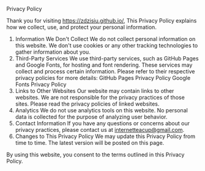 Privacy Policy

Thank you for visiting https://zdzisiu.github.io/, This Privacy Policy explains how we collect, use, and protect your personal information.
1. Information We Don't Collect
    We do not collect personal information on this website. We don't use cookies or any other tracking technologies to gather information about you.
2. Third-Party Services
    We use third-party services, such as GitHub Pages and Google Fonts, for hosting and font rendering. These services may collect and process certain information. Please refer to their respective privacy policies for more details:
        GitHub Pages Privacy Policy
        Google Fonts Privacy Policy
3. Links to Other Websites
    Our website may contain links to other websites. We are not responsible for the privacy practices of those sites. Please read the privacy policies of linked websites.
4. Analytics
    We do not use analytics tools on this website. No personal data is collected for the purpose of analyzing user behavior.
5. Contact Information
    If you have any questions or concerns about our privacy practices, please contact us at internetteacup@gmail.com.
6. Changes to This Privacy Policy
    We may update this Privacy Policy from time to time. The latest version will be posted on this page.

By using this website, you consent to the terms outlined in this Privacy Policy.